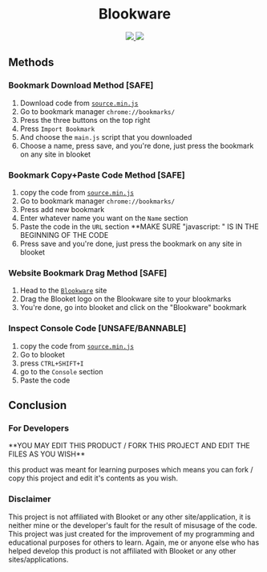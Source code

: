 
<h1 align="center">Blookware</h1>

<p align="center">
  <a>
  <a href="https://github.com/kuraise/Blookware/blob/main/src/source.js/">
      <img src="https://img.shields.io/badge/status-works-brightgreen">
  </a>
  <a>
      <img src="https://img.shields.io/badge/Open%20Source-true-blue">
  </a>
</p>

<h2>Methods</h2>

<h3>Bookmark Download Method [SAFE]</h1>

1. Download code from [`source.min.js`](https://raw.githubusercontent.com/kuraise/Blookware/main/src/source.min.js)
2. Go to bookmark manager `chrome://bookmarks/`
3. Press the three buttons on the top right
4. Press `Import Bookmark`
5. And choose the `main.js` script that you downloaded
6. Choose a name, press save, and you're done, just press the bookmark on any site in blooket

<h3>Bookmark Copy+Paste Code Method [SAFE]</h1>

1. copy the code from [`source.min.js`](https://raw.githubusercontent.com/kuraise/Blookware/main/src/source.min.js)
2. Go to bookmark manager `chrome://bookmarks/`
3. Press add new bookmark
4. Enter whatever name you want on the `Name` section
5. Paste the code in the `URL` section **MAKE SURE "javascript: " IS IN THE BEGINNING OF THE CODE
6. Press save and you're done, just press the bookmark on any site in blooket

<h3>Website Bookmark Drag Method [SAFE]</h3>

1. Head to the [`Blookware`](https://blookware.vercel.app) site
2. Drag the Blooket logo on the Blookware site to your blookmarks
3. You're done, go into blooket and click on the "Blookware" bookmark

<h3>Inspect Console Code [UNSAFE/BANNABLE]</h3>

1. copy the code from [`source.min.js`](https://raw.githubusercontent.com/kuraise/Blookware/main/src/source.min.js)
2. Go to blooket
3. press `CTRL+SHIFT+I`
4. go to the `Console` section
5. Paste the code

<h2>Conclusion</h2>

<h3>For Developers</h3>
**YOU MAY EDIT THIS PRODUCT / FORK THIS PROJECT AND EDIT THE FILES AS YOU WISH**

this product was meant for learning purposes which means you can fork / copy this project and edit it's contents as you wish.

<h3>Disclaimer</h3>
This project is not affiliated with Blooket or any other site/application, it is neither mine or the developer's fault for the result of misusage of the code. This project was just created for the improvement of my programming and educational purposes for others to learn. Again, me or anyone else who has helped develop this product is not affiliated with Blooket or any other sites/applications.
